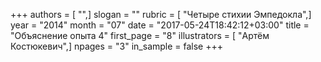 +++
authors = [ "",]
slogan = ""
rubric = [ "Четыре стихии Эмпедокла",]
year = "2014"
month = "07"
date = "2017-05-24T18:42:12+03:00"
title = "Объяснение опыта 4"
first_page = "8"
illustrators = [ "Артём Костюкевич",]
npages = "3"
in_sample = false
+++
